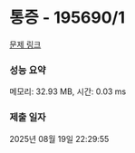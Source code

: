 # 통증 - 195690/1 

[문제 링크](https://level.goorm.io/exam/195690/%ED%86%B5%EC%A6%9D/quiz/1) 

### 성능 요약

메모리: 32.93 MB, 시간: 0.03 ms

### 제출 일자

2025년 08월 19일 22:29:55

